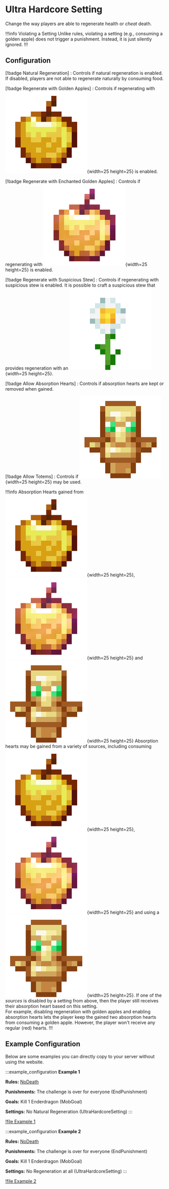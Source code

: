# Ultra Hardcore Setting

Change the way players are able to regenerate health or *cheat* death.

!!!info Violating a Setting
Unlike rules, violating a setting (e.g., consuming a golden apple) does not trigger a punishment. Instead, it is just
silently ignored.
!!!

## Configuration

[!badge Natural Regeneration]
:    Controls if natural regeneration is enabled. If disabled, players are not able to regenerate naturally by
consuming food.

[!badge Regenerate with Golden Apples]
:    Controls if regenerating with ![golden apples](../static/mc-textures/minecraft_golden_apple.png){width=25 height=25} is enabled.

[!badge Regenerate with Enchanted Golden Apples]
:    Controls if regenerating with ![enchanted golden apples](../static/mc-textures/minecraft_enchanted_golden_apple.png){width=25 height=25} is enabled.

[!badge Regenerate with Suspicious Stew]
:    Controls if regenerating with suspicious stew is enabled. It is possible to craft a suspicious stew that provides
regeneration with an ![oxeye daisy](../static/mc-textures/minecraft_oxeye_daisy.png){width=25 height=25}.

[!badge Allow Absorption Hearts]
:    Controls if absorption hearts are kept or removed when gained. 

[!badge Allow Totems]
:    Controls if ![totems of undying](../static/mc-textures/minecraft_totem_of_undying.png){width=25 height=25} may be used.

!!!info Absorption Hearts gained from ![golden apples](../static/mc-textures/minecraft_golden_apple.png){width=25 height=25}, ![enchanted golden apples](../static/mc-textures/minecraft_enchanted_golden_apple.png){width=25 height=25} and ![totems of undying](../static/mc-textures/minecraft_totem_of_undying.png){width=25 height=25}
Absorption hearts may be gained from a variety of sources, including
consuming ![golden apples](../static/mc-textures/minecraft_golden_apple.png){width=25 height=25}, ![enchanted golden apples](../static/mc-textures/minecraft_enchanted_golden_apple.png){width=25 height=25} and using a ![totems of undying](../static/mc-textures/minecraft_totem_of_undying.png){width=25 height=25}. If one of the *sources* 
is disabled by a setting from above, then the player still receives their absorption heart based on this setting. \
For example, disabling regeneration with golden apples and enabling absorption hearts lets the player keep the gained 
two absorption hearts from consuming a golden apple. However, the player won't receive any regular (red) hearts.
!!!

## Example Configuration

Below are some examples you can directly copy to your server without using the website.

:::example_configuration
**Example 1**

**Rules:** [NoDeath](../rules/noDeathRule)

**Punishments:** The challenge is over for everyone (EndPunishment)

**Goals:** Kill 1 Enderdragon (MobGoal)

**Settings:** No Natural Regeneration (UltraHardcoreSetting)
:::

[!file Example 1](../static/examples/no_death_end_challenge_mob_goal_1_ender_dragon_no_natural_reg.json)

:::example_configuration
**Example 2**

**Rules:** [NoDeath](../rules/noDeathRule)

**Punishments:** The challenge is over for everyone (EndPunishment)

**Goals:** Kill 1 Enderdragon (MobGoal)

**Settings:** No Regeneration at all (UltraHardcoreSetting)
:::

[!file Example 2](../static/examples/no_death_end_challenge_mob_goal_1_ender_dragon_no_reg_at_all.json)

